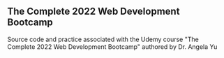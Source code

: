 ## The Complete 2022 Web Development Bootcamp

Source code and practice associated with the Udemy course "The Complete 2022 Web Development Bootcamp" authored by Dr. Angela Yu

